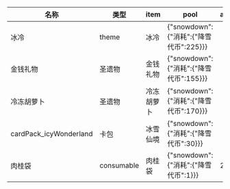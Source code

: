 | 名称  | 类型  | item | pool | amount |
| --- | --- | ---- | ---- | ------ |
| 冰冷 | theme | 冰冷 | {"snowdown":{"消耗":{"降雪代币":225}}} |  |
| 金钱礼物 | 圣遗物 | 金钱礼物 | {"snowdown":{"消耗":{"降雪代币":155}}} |  |
| 冷冻胡萝卜 | 圣遗物 | 冷冻胡萝卜 | {"snowdown":{"消耗":{"降雪代币":170}}} |  |
| cardPack_icyWonderland | 卡包 | 冰雪仙境 | {"snowdown":{"消耗":{"降雪代币":30}}} |  |
| 肉桂袋 | consumable | 肉桂袋 | {"snowdown":{"消耗":{"降雪代币":1}}} | 20 |

